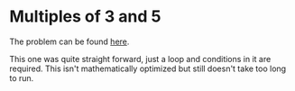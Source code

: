 # Multiples of 3 and 5

The problem can be found [here](https://projecteuler.net/problem=1).

This one was quite straight forward, just a loop and conditions in it are required. This isn't mathematically optimized but still doesn't take too long to run.
